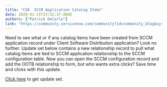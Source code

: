 ```yaml
---
title: "CSD  SCCM Application Catalog Items"
date: 2020-01-21T23:52:37.000Z
authors: ["Patrick DeCarlo"]
link: "https://community.servicenow.com/community?id=community_blog&sys_id=5717962c1b6e0850fff162c4bd4bcb54"
---
```

<p>Need to see what or if any catalog items have been created from SCCM application record under Client Software Distribution application? Look no further. Update set below contains a new relationship record to pull what catalog items are tied to SCCM application relationship to the SCCM configuration table. Now you can open the SCCM configuration record and add the OOTB relationship to form, but who wants extra clicks? Save time and clicks with this update.</p>
<p><a href="https://developer.servicenow.com/app.do#!/share/contents/4470940_csd_sccm_application_catalog_items?t&#61;PRODUCT_DETAILS" target="_blank" rel="noopener noreferrer nofollow">Click here</a> to get update set.</p>